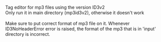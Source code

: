 Tag editor for mp3 files using the version ID3v2<br>
Only run it in main directory (mp3id3v2), otherwise it doesn't work
<br><br>
Make sure to put correct format of mp3 file on it.
Whenever ID3NoHeaderError error is raised, the format of the mp3 that is in 'input' directory is incorrect.
